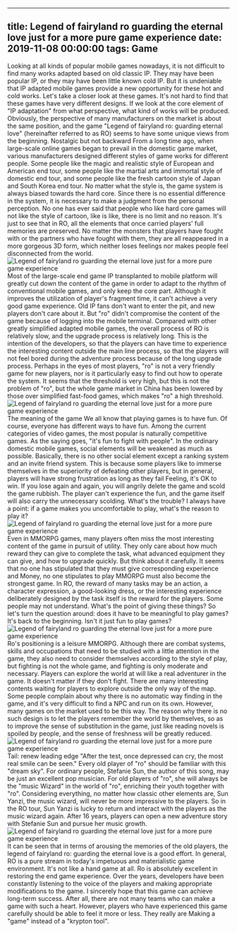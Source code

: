 
---
title: Legend of fairyland ro guarding the eternal love just for a more pure game experience
date: 2019-11-08 00:00:00
tags:  Game
---
Looking at all kinds of popular mobile games nowadays, it is not difficult to find many works adapted based on old classic IP. They may have been popular IP, or they may have been little known cold IP. But it is undeniable that IP adapted mobile games provide a new opportunity for these hot and cold works.
Let's take a closer look at these games. It's not hard to find that these games have very different designs. If we look at the core element of "IP adaptation" from what perspective, what kind of works will be produced. Obviously, the perspective of many manufacturers on the market is about the same position, and the game "Legend of fairyland ro: guarding eternal love" (hereinafter referred to as RO) seems to have some unique views from the beginning.
Nostalgic but not backward
From a long time ago, when large-scale online games began to prevail in the domestic game market, various manufacturers designed different styles of game works for different people. Some people like the magic and realistic style of European and American end tour, some people like the martial arts and immortal style of domestic end tour, and some people like the fresh cartoon style of Japan and South Korea end tour. No matter what the style is, the game system is always biased towards the hard core. Since there is no essential difference in the system, it is necessary to make a judgment from the personal perception. No one has ever said that people who like hard core games will not like the style of cartoon, like is like, there is no limit and no reason.
It's just to see that in RO, all the elements that once carried players' full memories are preserved. No matter the monsters that players have fought with or the partners who have fought with them, they are all reappeared in a more gorgeous 3D form, which neither loses feelings nor makes people feel disconnected from the world.
![Legend of fairyland ro guarding the eternal love just for a more pure game experience](d8d60581158e431992b5b3b25a65e165.jpg)
Most of the large-scale end game IP transplanted to mobile platform will greatly cut down the content of the game in order to adapt to the rhythm of conventional mobile games, and only keep the core part. Although it improves the utilization of player's fragment time, it can't achieve a very good game experience. Old IP fans don't want to enter the pit, and new players don't care about it.
But "ro" didn't compromise the content of the game because of logging into the mobile terminal. Compared with other greatly simplified adapted mobile games, the overall process of RO is relatively slow, and the upgrade process is relatively long. This is the intention of the developers, so that the players can have time to experience the interesting content outside the main line process, so that the players will not feel bored during the adventure process because of the long upgrade process. Perhaps in the eyes of most players, "ro" is not a very friendly game for new players, nor is it particularly easy to find out how to operate the system. It seems that the threshold is very high, but this is not the problem of "ro", but the whole game market in China has been lowered by those over simplified fast-food games, which makes "ro" a high threshold.
![Legend of fairyland ro guarding the eternal love just for a more pure game experience](9e5e1657ba874b9ead91ee7b110a5df4.jpg)
The meaning of the game
We all know that playing games is to have fun. Of course, everyone has different ways to have fun. Among the current categories of video games, the most popular is naturally competitive games. As the saying goes, "it's fun to fight with people". In the ordinary domestic mobile games, social elements will be weakened as much as possible. Basically, there is no other social element except a ranking system and an invite friend system. This is because some players like to immerse themselves in the superiority of defeating other players, but in general, players will have strong frustration as long as they fail Feeling, it's OK to win. If you lose again and again, you will angrily delete the game and scold the game rubbish. The player can't experience the fun, and the game itself will also carry the unnecessary scolding. What's the trouble? I always have a point: if a game makes you uncomfortable to play, what's the reason to play it?
![Legend of fairyland ro guarding the eternal love just for a more pure game experience](22710b785d7a4868876066c53780a128.jpg)
Even in MMORPG games, many players often miss the most interesting content of the game in pursuit of utility. They only care about how much reward they can give to complete the task, what advanced equipment they can give, and how to upgrade quickly. But think about it carefully. It seems that no one has stipulated that they must give corresponding experience and Money, no one stipulates to play MMORPG must also become the strongest game.
In RO, the reward of many tasks may be an action, a character expression, a good-looking dress, or the interesting experience deliberately designed by the task itself is the reward for the players. Some people may not understand. What's the point of giving these things? So let's turn the question around: does it have to be meaningful to play games? It's back to the beginning. Isn't it just fun to play games?
![Legend of fairyland ro guarding the eternal love just for a more pure game experience](b96d7a2abcd6465894cb36c412e2772b.jpg)
Ro's positioning is a leisure MMORPG. Although there are combat systems, skills and occupations that need to be studied with a little attention in the game, they also need to consider themselves according to the style of play, but fighting is not the whole game, and fighting is only moderate and necessary. Players can explore the world at will like a real adventurer in the game. It doesn't matter if they don't fight. There are many interesting contents waiting for players to explore outside the only way of the map. Some people complain about why there is no automatic way finding in the game, and it's very difficult to find a NPC and run on its own. However, many games on the market used to be this way. The reason why there is no such design is to let the players remember the world by themselves, so as to improve the sense of substitution in the game, just like reading novels is spoiled by people, and the sense of freshness will be greatly reduced.
![Legend of fairyland ro guarding the eternal love just for a more pure game experience](947c87ef2b474bb986ed6e3ab30afcba.jpg)
Tail: renew leading edge
"After the test, once depressed can cry, the most real smile can be seen." Every old player of "ro" should be familiar with this "dream sky". For ordinary people, Stefanie Sun, the author of this song, may be just an excellent pop musician. For old players of "ro", she will always be the "music Wizard" in the world of "ro", enriching their youth together with "ro". Considering everything, no matter how classic other elements are, Sun Yanzi, the music wizard, will never be more impressive to the players. So in the RO tour, Sun Yanzi is lucky to return and interact with the players as the music wizard again. After 16 years, players can open a new adventure story with Stefanie Sun and pursue her music growth.
![Legend of fairyland ro guarding the eternal love just for a more pure game experience](c09412ff2dcc4109b37e3113a0728fe6.jpg)
It can be seen that in terms of arousing the memories of the old players, the legend of fairyland ro: guarding the eternal love is a good effort. In general, RO is a pure stream in today's impetuous and materialistic game environment. It's not like a hand game at all. Ro is absolutely excellent in restoring the end game experience. Over the years, developers have been constantly listening to the voice of the players and making appropriate modifications to the game. I sincerely hope that this game can achieve long-term success. After all, there are not many teams who can make a game with such a heart. However, players who have experienced this game carefully should be able to feel it more or less. They really are Making a "game" instead of a "krypton tool".